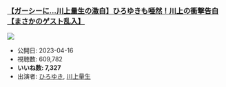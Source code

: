 ### [【ガーシーに…川上量生の激白】ひろゆきも唖然！川上の衝撃告白【まさかのゲスト乱入】](https://www.youtube.com/watch?v=4XtxNxvov3Q)
[![](https://img.youtube.com/vi/4XtxNxvov3Q/sddefault.jpg)](https://www.youtube.com/watch?v=4XtxNxvov3Q)
-   公開日: 2023-04-16
-   視聴数: 609,782
-   **いいね数: 7,327**
-   出演者: [ひろゆき](/rehacq_fan/people/ひろゆき "wikilink"), [川上量生](/rehacq_fan/people/川上量生 "wikilink")
